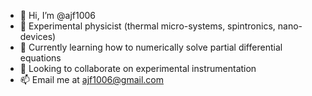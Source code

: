 - 👋 Hi, I’m @ajf1006
- 👀 Experimental physicist (thermal micro-systems, spintronics, nano-devices)
- 🌱 Currently learning how to numerically solve partial differential equations
- 💞️ Looking to collaborate on experimental instrumentation
- 📫 Email me at ajf1006@gmail.com


<!---
ajf1006/ajf1006 is a ✨ special ✨ repository because its `README.md` (this file) appears on your GitHub profile.
You can click the Preview link to take a look at your changes.
--->
